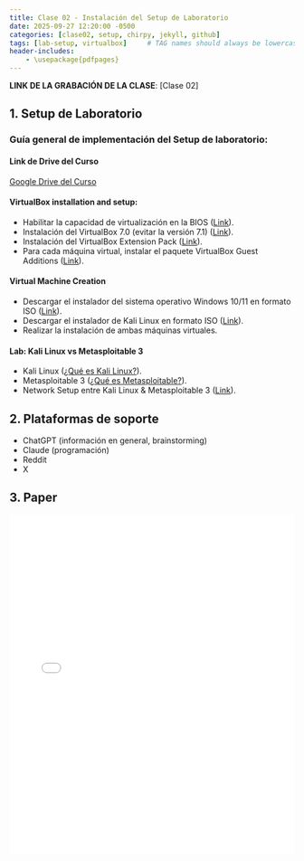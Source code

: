 ```yaml
---
title: Clase 02 - Instalación del Setup de Laboratorio
date: 2025-09-27 12:20:00 -0500
categories: [clase02, setup, chirpy, jekyll, github]
tags: [lab-setup, virtualbox]     # TAG names should always be lowercase
header-includes:
    - \usepackage{pdfpages}
---
```


**LINK DE LA GRABACIÓN DE LA CLASE**: [Clase 02]

## 1. Setup de Laboratorio

### Guía general de implementación del Setup de laboratorio: 

#### Link de Drive del Curso

[Google Drive del Curso](https://drive.google.com/drive/folders/1mMM_l5CPCN4ws1U01S1LRuAhmBpmNW7HsS2N1Y4J2HpbgZpPcDhnMWDRKSL6SGxnCSRrDE5a?usp=sharing)


#### VirtualBox installation and setup: 
- Habilitar la capacidad de virtualización en la BIOS ([Link](https://youtu.be/_59VZMPUikc?si=UeuweeHoEkiNtYu7)).
- Instalación del VirtualBox 7.0 (evitar la versión 7.1) ([Link](https://youtu.be/8mns5yqMfZk?si=jEs64Jkut8GvSA3z)).
- Instalación del VirtualBox Extension Pack ([Link](https://youtu.be/Y24bCLJSoyk?si=rBQl1fV3M_ilXz0Y)).
- Para cada máquina virtual, instalar el paquete VirtualBox Guest Additions ([Link](https://youtu.be/9up2oPu-hkA?si=qz5vqVTqpHr9gZz1)).

#### Virtual Machine Creation 
- Descargar el instalador del sistema operativo Windows 10/11 en formato ISO ([Link](https://www.microsoft.com/software-download/windows10)).
- Descargar el instalador de Kali Linux en formato ISO ([Link](https://www.kali.org/get-kali/#kali-installer-images)).
- Realizar la instalación de ambas máquinas virtuales.

#### Lab: Kali Linux vs Metasploitable 3 
- Kali Linux ([¿Qué es Kali Linux?](https://youtu.be/psyDZ9ytlwc?si=lIpT0xLrqnP-Is0H)).
- Metasploitable 3 ([¿Qué es Metasploitable?](https://github.com/rapid7/metasploitable3/wiki)).
- Network Setup entre Kali Linux & Metasploitable 3 ([Link](https://youtu.be/2Fkf6Kysh7I?si=vGCKk5PRc9iyzCx9)).

## 2. Plataformas de soporte

- ChatGPT (información en general, brainstorming)
- Claude (programación)
- Reddit 
- X

## 3. Paper 

<iframe src="/assets/papers/GOLDSCHMIDT2025104510.pdf" width="100%" height="600px" style="border:none;"></iframe>

<!-- ## 1. Setup de Laboratorio

### Guía general de implementación del Setup de laboratorio: 

#### VirtualBox installation and setup: 
- Habilitar la capacidad de virtualización en la BIOS ([Link](https://youtu.be/_59VZMPUikc?si=UeuweeHoEkiNtYu7)).
- Instalación del VirtualBox 7.0 (evitar la versión 7.1) ([Link](https://youtu.be/8mns5yqMfZk?si=jEs64Jkut8GvSA3z)).
- Instalación del VirtualBox Extension Pack ([Link](https://youtu.be/Y24bCLJSoyk?si=rBQl1fV3M_ilXz0Y)).
- Para cada máquina virtual, instalar el paquete VirtualBox Guest Additions ([Link](https://youtu.be/9up2oPu-hkA?si=qz5vqVTqpHr9gZz1)).

#### Virtual Machine Creation 
- Descargar el instalador del sistema operativo Windows 10/11 en formato ISO ([Link](https://www.microsoft.com/software-download/windows10)).
- Descargar el instalador de Kali Linux en formato ISO ([Link](https://www.kali.org/get-kali/#kali-installer-images)).
- Realizar la instalación de ambas máquinas virtuales.

#### Lab: Kali Linux vs Metasploitable 3 
- Kali Linux ([¿Qué es Kali Linux?](https://youtu.be/psyDZ9ytlwc?si=lIpT0xLrqnP-Is0H)).
- Metasploitable 3 ([¿Qué es Metasploitable?](https://github.com/rapid7/metasploitable3/wiki)).
- Network Setup entre Kali Linux & Metasploitable 3 ([Link](https://youtu.be/2Fkf6Kysh7I?si=vGCKk5PRc9iyzCx9)).

## 2. Instalación del framework Chirpy - Jekyll

- En el vídeo de la clase, puede encontrar todos los pasos para la instalación del framework.
- Instalación del framework Chirpy ([Chirpy - Getting Started](https://chirpy.cotes.page/posts/getting-started/)).
- Tutorial en Youtube ([Link](https://youtu.be/mJ8B-tH5S9g?si=jyjYhtwft9rWgQkn)).

## 3. The Kill Chain 

¿Qué es el Kill Chain? [(Link)](https://youtu.be/oCUrkc_0tmw?si=bypiWhaGtWzEOrIQ)

### Reconnaissance

**Objetivo**: Recolección de información sobre el sistema objetivo para encontrar debilidades en la red o sistema

Herramientas para el reconocimiento Pasivo:
- Whois
- Arin
- Google
- Shodan
- Job listings
- Company website

Medidas de protección contra reconocimiento pasivo:

- Limitar la información pública
- Uso moderado de RRSS
- Modificar los mensajes de error de servicios que corren en el server

Herramientas para el reconocimiento activo:

- Nmap
- Port scanning
- Banner grabbing
- Vulnerability

Medidas de protección contra reconocimiento activo:

- Desactivar servicios/puertos que no se usen
- Honeypots
- Firewall
- IPS
- Bloqueo de tráfico entrante proveniente de Tor & VPNs de terceros

### Weaponization

**Objetivo**: crear el ataque para explotar las debilidades encontradas 

Herramientas de ataque:

- Metasploit
- Exploit-DB
- Veil Framework
- Social Engineering Toolkit
- Cain and Abel
- SQLMap
- Aircrack
- Maltego Web app
- Burp Suite
- FratRAT

Herramientas de defensa:

- Patch management
- Deshabilitación
    - Office Macros
    - Javascript
    - Browser plugins
- Antivirus
- IPS
- Email security
- MFA
- Audit logging

### Delivery

**Objetivo**: entregar del exploit de la vulnerabilidad detectada.

Algunas herramientas:

- Websites
- Social media
- User input
- Email
- USB

Medidas de protección:

- Web filtering / DMS Filtering
- Phishing campaigns
- IPS/IDS
- DKIM / SPF
- Disabling USB

### Exploitation

**Objetivo**: ejecución del ataque y ganar acceso al sistema target.

Algunas vectores de ataque:

- Buffer overflow
- SQL Injection
- Malware
- Client-side exploit (Javascript Hijack)

Medidas de protección:

- Data execution prevention (DEP)
- Anti-exploit
- Sandbox

### Installation

**Objetivo**: inyectar un payload, o algún ejecutable, luego de la etapa de exploitation, para ganar un acceso con mayores privilegios.

Herramientas:

- DLL Hijacking
- Meterpreter
- Remote Access Tools (RAT)
- Registry changes
- Powershell commands

Medidas de protección:

- Protección limitada
    - Linux: CHROOT Jail
    - Windows: Disable Powershell
- Detección:
    - UBA / EDR
- Respuesta:
    - Seguimiento a incidencias (Device > Aislamiento > Limpieza)
- Recovering:
    - Restoration

### Command and Control

**Objetivo**: ganar un control **remoto** del sistema target.

Medidas de protección:

- Network Segmentation
- Micro Segmentation
- NGFW: C&C Blocking
- DNS Redirect (DBA, Fast Flux)
-Application control (SSH, Telnet, Netcat, RDP / SSL packet -inspection)
- IoC (observed behavior)

### Post-exploitation

**Objetivo**: el atacante ejecuta la acción de su objetivo final.

- Entender las motivaciones del atacante.
- La mayoría de las veces el objetivo final es **exfiltrar data**.
- Algunas medidas de protección:
    - Data leakage prevention (DLP)
    - User behavior analysis (UBA)
- Otras veces, el objetivo de la primera etapa de un ataque es ganar lo que se denomina como LATERAL MOVEMENT, es decir, la capacidad de moverse hacia otros elementos de la red.

- Para prevenir ello, es importante la implementación de la segmentación de red. -->

